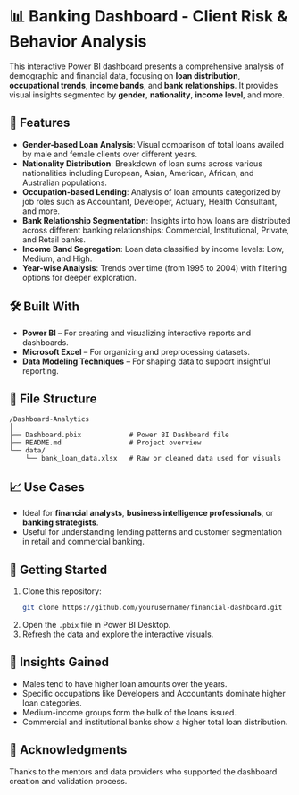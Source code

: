 # 📊 Banking Dashboard - Client Risk & Behavior Analysis

This interactive Power BI dashboard presents a comprehensive analysis of demographic and financial data, focusing on **loan distribution**, **occupational trends**, **income bands**, and **bank relationships**. It provides visual insights segmented by **gender**, **nationality**, **income level**, and more.

## 🚀 Features

- **Gender-based Loan Analysis**: Visual comparison of total loans availed by male and female clients over different years.
- **Nationality Distribution**: Breakdown of loan sums across various nationalities including European, Asian, American, African, and Australian populations.
- **Occupation-based Lending**: Analysis of loan amounts categorized by job roles such as Accountant, Developer, Actuary, Health Consultant, and more.
- **Bank Relationship Segmentation**: Insights into how loans are distributed across different banking relationships: Commercial, Institutional, Private, and Retail banks.
- **Income Band Segregation**: Loan data classified by income levels: Low, Medium, and High.
- **Year-wise Analysis**: Trends over time (from 1995 to 2004) with filtering options for deeper exploration.

## 🛠 Built With

- **Power BI** – For creating and visualizing interactive reports and dashboards.
- **Microsoft Excel** – For organizing and preprocessing datasets.
- **Data Modeling Techniques** – For shaping data to support insightful reporting.

## 📁 File Structure

```
/Dashboard-Analytics
│
├── Dashboard.pbix            # Power BI Dashboard file
├── README.md                 # Project overview
└── data/
    └── bank_loan_data.xlsx   # Raw or cleaned data used for visuals
```

## 📈 Use Cases

- Ideal for **financial analysts**, **business intelligence professionals**, or **banking strategists**.
- Useful for understanding lending patterns and customer segmentation in retail and commercial banking.

## 📌 Getting Started

1. Clone this repository:
   ```bash
   git clone https://github.com/yourusername/financial-dashboard.git
   ```
2. Open the `.pbix` file in Power BI Desktop.
3. Refresh the data and explore the interactive visuals.

## 🧠 Insights Gained

- Males tend to have higher loan amounts over the years.
- Specific occupations like Developers and Accountants dominate higher loan categories.
- Medium-income groups form the bulk of the loans issued.
- Commercial and institutional banks show a higher total loan distribution.

## 🙌 Acknowledgments

Thanks to the mentors and data providers who supported the dashboard creation and validation process.
